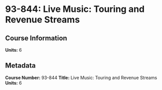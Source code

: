 # 93-844: Live Music:  Touring and Revenue Streams

## Course Information

**Units:** 6

## Metadata

**Course Number:** 93-844
**Title:** Live Music:  Touring and Revenue Streams
**Units:** 6
